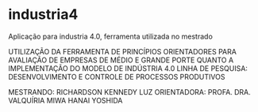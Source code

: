 # industria4
Aplicação para industria 4.0, ferramenta utilizada no mestrado

UTILIZAÇÃO DA FERRAMENTA DE PRINCÍPIOS ORIENTADORES PARA AVALIAÇÃO DE EMPRESAS DE MÉDIO E GRANDE PORTE QUANTO
A IMPLEMENTAÇÃO DO MODELO DE INDÚSTRIA 4.0
LINHA DE PESQUISA: DESENVOLVIMENTO E CONTROLE DE PROCESSOS PRODUTIVOS

MESTRANDO: RICHARDSON KENNEDY LUZ ORIENTADORA: PROFA. DRA. VALQUÍRIA MIWA HANAI YOSHIDA
